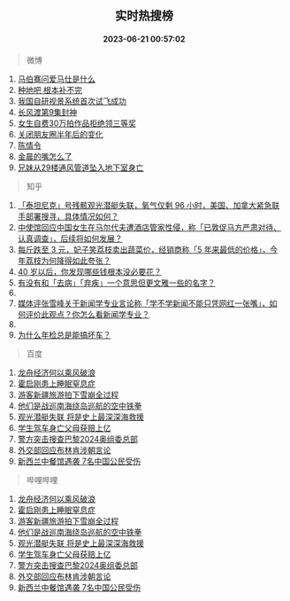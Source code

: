 <div align="center"><h2>实时热搜榜</h2><h4>2023-06-21 00:57:02</h4></div>

> 微博  

1. [马伯骞问爱马仕是什么](https://s.weibo.com/weibo?q=%23%E9%A9%AC%E4%BC%AF%E9%AA%9E%E9%97%AE%E7%88%B1%E9%A9%AC%E4%BB%95%E6%98%AF%E4%BB%80%E4%B9%88%23&t=31&band_rank=1&Refer=top)<br />
2. [种地吧 根本补不完](https://s.weibo.com/weibo?q=%E7%A7%8D%E5%9C%B0%E5%90%A7%20%E6%A0%B9%E6%9C%AC%E8%A1%A5%E4%B8%8D%E5%AE%8C&t=31&band_rank=2&Refer=top)<br />
3. [我国自研视景系统首次试飞成功](https://s.weibo.com/weibo?q=%23%E6%88%91%E5%9B%BD%E8%87%AA%E7%A0%94%E8%A7%86%E6%99%AF%E7%B3%BB%E7%BB%9F%E9%A6%96%E6%AC%A1%E8%AF%95%E9%A3%9E%E6%88%90%E5%8A%9F%23&t=31&band_rank=3&Refer=top)<br />
4. [长风渡第9集封神](https://s.weibo.com/weibo?q=%23%E9%95%BF%E9%A3%8E%E6%B8%A1%E7%AC%AC9%E9%9B%86%E5%B0%81%E7%A5%9E%23&t=31&band_rank=4&Refer=top)<br />
5. [女生自费30万拍作品拒绝领三等奖](https://s.weibo.com/weibo?q=%23%E5%A5%B3%E7%94%9F%E8%87%AA%E8%B4%B930%E4%B8%87%E6%8B%8D%E4%BD%9C%E5%93%81%E6%8B%92%E7%BB%9D%E9%A2%86%E4%B8%89%E7%AD%89%E5%A5%96%23&t=31&band_rank=5&Refer=top)<br />
6. [关闭朋友圈半年后的变化](https://s.weibo.com/weibo?q=%23%E5%85%B3%E9%97%AD%E6%9C%8B%E5%8F%8B%E5%9C%88%E5%8D%8A%E5%B9%B4%E5%90%8E%E7%9A%84%E5%8F%98%E5%8C%96%23&t=31&band_rank=6&Refer=top)<br />
7. [陈情令](https://s.weibo.com/weibo?q=%E9%99%88%E6%83%85%E4%BB%A4&t=31&band_rank=7&Refer=top)<br />
8. [金晨的嘴怎么了](https://s.weibo.com/weibo?q=%23%E9%87%91%E6%99%A8%E7%9A%84%E5%98%B4%E6%80%8E%E4%B9%88%E4%BA%86%23&t=31&band_rank=8&Refer=top)<br />
9. [兄妹从29楼通风管道坠入地下室身亡](https://s.weibo.com/weibo?q=%23%E5%85%84%E5%A6%B9%E4%BB%8E29%E6%A5%BC%E9%80%9A%E9%A3%8E%E7%AE%A1%E9%81%93%E5%9D%A0%E5%85%A5%E5%9C%B0%E4%B8%8B%E5%AE%A4%E8%BA%AB%E4%BA%A1%23&t=31&band_rank=9&Refer=top)<br />

> 知乎  

1. [「泰坦尼克」号残骸观光潜艇失联，氧气仅剩 96 小时，美国、加拿大紧急联手部署搜寻，具体情况如何？](https://www.zhihu.com/question/607595452)<br />
2. [中使馆回应中国女生在马尔代夫遭酒店管家性侵，称「已敦促马方严肃对待、认真调查」，后续将如何发展？](https://www.zhihu.com/question/607596882)<br />
3. [每斤跌至 3 元，妃子笑荔枝卖出蔬菜价，经销商称「5 年来最低的价格」，今年荔枝为何降得如此夸张？](https://www.zhihu.com/question/607612022)<br />
4. [40 岁以后，你发现哪些钱根本没必要花？](https://www.zhihu.com/question/593808844)<br />
5. [有没有和「去病」「弃疾」一个意思但更文雅一些的名字？](https://www.zhihu.com/question/579655816)<br />
6. []()<br />
7. [媒体评张雪峰关于新闻学专业言论称「学不学新闻不能只凭网红一张嘴」，如何评价此观点？你怎么看新闻学专业？](https://www.zhihu.com/question/607408168)<br />
8. []()<br />
9. [为什么年检总是能搞坏车？](https://www.zhihu.com/question/370206776)<br />

> 百度  

1. [龙舟经济何以乘风破浪](https://www.baidu.com/s?wd=%E9%BE%99%E8%88%9F%E7%BB%8F%E6%B5%8E%E4%BD%95%E4%BB%A5%E4%B9%98%E9%A3%8E%E7%A0%B4%E6%B5%AA&sa=fyb_news&rsv_dl=fyb_news)<br />
2. [霍启刚患上睡眠窒息症](https://www.baidu.com/s?wd=%E9%9C%8D%E5%90%AF%E5%88%9A%E6%82%A3%E4%B8%8A%E7%9D%A1%E7%9C%A0%E7%AA%92%E6%81%AF%E7%97%87&sa=fyb_news&rsv_dl=fyb_news)<br />
3. [游客新疆旅游拍下雪崩全过程](https://www.baidu.com/s?wd=%E6%B8%B8%E5%AE%A2%E6%96%B0%E7%96%86%E6%97%85%E6%B8%B8%E6%8B%8D%E4%B8%8B%E9%9B%AA%E5%B4%A9%E5%85%A8%E8%BF%87%E7%A8%8B&sa=fyb_news&rsv_dl=fyb_news)<br />
4. [他们是战巡南海绕岛巡航的空中铁拳](https://www.baidu.com/s?wd=%E4%BB%96%E4%BB%AC%E6%98%AF%E6%88%98%E5%B7%A1%E5%8D%97%E6%B5%B7%E7%BB%95%E5%B2%9B%E5%B7%A1%E8%88%AA%E7%9A%84%E7%A9%BA%E4%B8%AD%E9%93%81%E6%8B%B3&sa=fyb_news&rsv_dl=fyb_news)<br />
5. [观光潜艇失联 将是史上最深深海救援](https://www.baidu.com/s?wd=%E8%A7%82%E5%85%89%E6%BD%9C%E8%89%87%E5%A4%B1%E8%81%94+%E5%B0%86%E6%98%AF%E5%8F%B2%E4%B8%8A%E6%9C%80%E6%B7%B1%E6%B7%B1%E6%B5%B7%E6%95%91%E6%8F%B4&sa=fyb_news&rsv_dl=fyb_news)<br />
6. [学生驾车身亡父母获赔上亿](https://www.baidu.com/s?wd=%E5%AD%A6%E7%94%9F%E9%A9%BE%E8%BD%A6%E8%BA%AB%E4%BA%A1%E7%88%B6%E6%AF%8D%E8%8E%B7%E8%B5%94%E4%B8%8A%E4%BA%BF&sa=fyb_news&rsv_dl=fyb_news)<br />
7. [警方突击搜查巴黎2024奥组委总部](https://www.baidu.com/s?wd=%E8%AD%A6%E6%96%B9%E7%AA%81%E5%87%BB%E6%90%9C%E6%9F%A5%E5%B7%B4%E9%BB%8E2024%E5%A5%A5%E7%BB%84%E5%A7%94%E6%80%BB%E9%83%A8&sa=fyb_news&rsv_dl=fyb_news)<br />
8. [外交部回应布林肯涉朝言论](https://www.baidu.com/s?wd=%E5%A4%96%E4%BA%A4%E9%83%A8%E5%9B%9E%E5%BA%94%E5%B8%83%E6%9E%97%E8%82%AF%E6%B6%89%E6%9C%9D%E8%A8%80%E8%AE%BA&sa=fyb_news&rsv_dl=fyb_news)<br />
9. [新西兰中餐馆遇袭 7名中国公民受伤](https://www.baidu.com/s?wd=%E6%96%B0%E8%A5%BF%E5%85%B0%E4%B8%AD%E9%A4%90%E9%A6%86%E9%81%87%E8%A2%AD+7%E5%90%8D%E4%B8%AD%E5%9B%BD%E5%85%AC%E6%B0%91%E5%8F%97%E4%BC%A4&sa=fyb_news&rsv_dl=fyb_news)<br />

> 哔哩哔哩  

1. [龙舟经济何以乘风破浪](https://www.baidu.com/s?wd=%E9%BE%99%E8%88%9F%E7%BB%8F%E6%B5%8E%E4%BD%95%E4%BB%A5%E4%B9%98%E9%A3%8E%E7%A0%B4%E6%B5%AA&sa=fyb_news&rsv_dl=fyb_news)<br />
2. [霍启刚患上睡眠窒息症](https://www.baidu.com/s?wd=%E9%9C%8D%E5%90%AF%E5%88%9A%E6%82%A3%E4%B8%8A%E7%9D%A1%E7%9C%A0%E7%AA%92%E6%81%AF%E7%97%87&sa=fyb_news&rsv_dl=fyb_news)<br />
3. [游客新疆旅游拍下雪崩全过程](https://www.baidu.com/s?wd=%E6%B8%B8%E5%AE%A2%E6%96%B0%E7%96%86%E6%97%85%E6%B8%B8%E6%8B%8D%E4%B8%8B%E9%9B%AA%E5%B4%A9%E5%85%A8%E8%BF%87%E7%A8%8B&sa=fyb_news&rsv_dl=fyb_news)<br />
4. [他们是战巡南海绕岛巡航的空中铁拳](https://www.baidu.com/s?wd=%E4%BB%96%E4%BB%AC%E6%98%AF%E6%88%98%E5%B7%A1%E5%8D%97%E6%B5%B7%E7%BB%95%E5%B2%9B%E5%B7%A1%E8%88%AA%E7%9A%84%E7%A9%BA%E4%B8%AD%E9%93%81%E6%8B%B3&sa=fyb_news&rsv_dl=fyb_news)<br />
5. [观光潜艇失联 将是史上最深深海救援](https://www.baidu.com/s?wd=%E8%A7%82%E5%85%89%E6%BD%9C%E8%89%87%E5%A4%B1%E8%81%94+%E5%B0%86%E6%98%AF%E5%8F%B2%E4%B8%8A%E6%9C%80%E6%B7%B1%E6%B7%B1%E6%B5%B7%E6%95%91%E6%8F%B4&sa=fyb_news&rsv_dl=fyb_news)<br />
6. [学生驾车身亡父母获赔上亿](https://www.baidu.com/s?wd=%E5%AD%A6%E7%94%9F%E9%A9%BE%E8%BD%A6%E8%BA%AB%E4%BA%A1%E7%88%B6%E6%AF%8D%E8%8E%B7%E8%B5%94%E4%B8%8A%E4%BA%BF&sa=fyb_news&rsv_dl=fyb_news)<br />
7. [警方突击搜查巴黎2024奥组委总部](https://www.baidu.com/s?wd=%E8%AD%A6%E6%96%B9%E7%AA%81%E5%87%BB%E6%90%9C%E6%9F%A5%E5%B7%B4%E9%BB%8E2024%E5%A5%A5%E7%BB%84%E5%A7%94%E6%80%BB%E9%83%A8&sa=fyb_news&rsv_dl=fyb_news)<br />
8. [外交部回应布林肯涉朝言论](https://www.baidu.com/s?wd=%E5%A4%96%E4%BA%A4%E9%83%A8%E5%9B%9E%E5%BA%94%E5%B8%83%E6%9E%97%E8%82%AF%E6%B6%89%E6%9C%9D%E8%A8%80%E8%AE%BA&sa=fyb_news&rsv_dl=fyb_news)<br />
9. [新西兰中餐馆遇袭 7名中国公民受伤](https://www.baidu.com/s?wd=%E6%96%B0%E8%A5%BF%E5%85%B0%E4%B8%AD%E9%A4%90%E9%A6%86%E9%81%87%E8%A2%AD+7%E5%90%8D%E4%B8%AD%E5%9B%BD%E5%85%AC%E6%B0%91%E5%8F%97%E4%BC%A4&sa=fyb_news&rsv_dl=fyb_news)<br />

